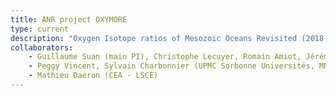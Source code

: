 ```yaml
---
title: ANR project OXYMORE
type: current
description: "Oxygen Isotope ratios of Mesozoic Oceans Revisited (2018-2023)"
collaborators:
    - Guillaume Suan (main PI), Christophe Lecuyer, Romain Amiot, Jérémy Martin (LGLTPE - U. Lyon)
    - Peggy Vincent, Sylvain Charbonnier (UPMC Sorbonne Universités, MNHN)
    - Mathieu Daeron (CEA - LSCE)
---
```

